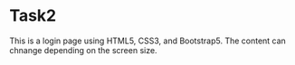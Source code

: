 # Task2

This is a login page using HTML5, CSS3, and Bootstrap5. The content can chnange depending on the screen size.
